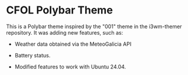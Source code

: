 # CFOL Polybar Theme

This is a Polybar theme inspired by the "001" theme in the i3wm-themer repository. It was adding new features, such as:

* Weather data obtained via the MeteoGalicia API

* Battery status.

* Modified features to work with Ubuntu 24.04.
